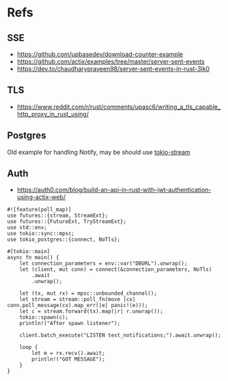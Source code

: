
# Refs

## SSE

* https://github.com/upbasedev/download-counter-example
* https://github.com/actix/examples/tree/master/server-sent-events
* https://dev.to/chaudharypraveen98/server-sent-events-in-rust-3lk0

## TLS
* https://www.reddit.com/r/rust/comments/upasc6/writing_a_tls_capable_http_proxy_in_rust_using/

## Postgres

Old example for handling Notify, may be should use [tokio-stream](https://docs.rs/tokio-stream/latest/tokio_stream/)

## Auth

* https://auth0.com/blog/build-an-api-in-rust-with-jwt-authentication-using-actix-web/

```
#![feature(poll_map)]
use futures::{stream, StreamExt};
use futures::{FutureExt, TryStreamExt};
use std::env;
use tokio::sync::mpsc;
use tokio_postgres::{connect, NoTls};

#[tokio::main]
async fn main() {
    let connection_parameters = env::var("DBURL").unwrap();
    let (client, mut conn) = connect(&connection_parameters, NoTls)
        .await
        .unwrap();

    let (tx, mut rx) = mpsc::unbounded_channel();
    let stream = stream::poll_fn(move |cx| conn.poll_message(cx).map_err(|e| panic!(e)));
    let c = stream.forward(tx).map(|r| r.unwrap());
    tokio::spawn(c);
    println!("After spawn listener");

    client.batch_execute("LISTEN test_notifications;").await.unwrap();

    loop {
        let m = rx.recv().await;
        println!("GOT MESSAGE");
    }
}
```
